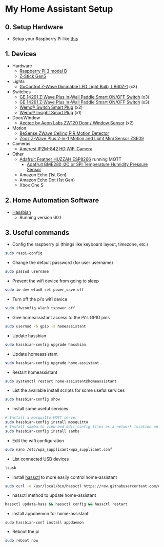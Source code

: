 
# My Home Assistant Setup #
## 0. Setup Hardware
- Setup your Raspberry Pi like [this](https://hackernoon.com/raspberry-pi-headless-install-462ccabd75d0)

## 1. Devices
- Hardware
	- [Raspberry Pi 3 model B](https://www.raspberrypi.org/products/raspberry-pi-3-model-b/)
	- [Z-Stick Gen5](https://aeotec.com/z-wave-usb-stick)
- Lights 
	- [GoControl Z-Wave Dimmable LED Light Bulb, LB60Z-1](https://www.amazon.com/gp/product/B00PJH16UC/ref=oh_aui_detailpage_o00_s01?ie=UTF8&psc=1) (x3)
- Switches
	- [GE 14291 Z-Wave Plus In-Wall Paddle Smart ON/OFF Switch](https://www.zwaveproducts.com/shop/brands/ge/14291-ge-14291-z-wave-plus-in-wall-paddle-smart-on-off-switch) (x3)
	- [GE 14291 Z-Wave Plus In-Wall Paddle Smart ON/OFF Switch](https://www.zwaveproducts.com/shop/brands/ge/14291-ge-14291-z-wave-plus-in-wall-paddle-smart-on-off-switch) (x3)
	- [Wemo® Switch Smart Plug](http://www.belkin.com/us/p/P-F7C027/) (x2)
	- [Wemo® Insight Smart Plug](http://www.belkin.com/us/p/P-F7C029/) (x1)
- Door/Window
	- [Aeotec by Aeon Labs ZW120 Door / Window Sensor](https://www.amazon.com/gp/product/B01GK5D1PE/ref=oh_aui_detailpage_o00_s01?ie=UTF8&psc=1) (x2)
- Motion
	- [BeSense ZWave Ceiling PIR Motion Detector](https://www.amazon.com/gp/product/B01LY1IZEX/ref=oh_aui_detailpage_o00_s00?ie=UTF8&psc=1 (x2))
	- [Zooz Z-Wave Plus 2-in-1 Motion and Light Mini Sensor ZSE09](https://www.amazon.com/gp/product/B01M00K2XE/ref=oh_aui_detailpage_o01_s00?ie=UTF8&psc=1)
- Cameras
	- [Amcrest IP2M-842 HD WiFi Camera](https://amcrest.com/amcrest-1080p-bullt-wifi-video-security-ip-camera-pt-ip2m-842-white.html)
- Other 
	- [Adafruit Feather HUZZAH ESP8266](https://www.adafruit.com/product/2821) running MQTT
		- [Adafruit BME280 I2C or SPI Temperature Humidity Pressure Sensor](https://www.adafruit.com/product/2652)
	- Amazon Echo (1st Gen)
	- Amazon Echo Dot (1st Gen)
	- Xbox One S

## 2. Home Automation Software
- [Hassbian](https://home-assistant.io/docs/installation/hassbian/)
	- Running version 60.1
## 3. Useful commands
* Config the raspberry pi (things like keyboard layout, timezone, etc.)

```sh
sudo raspi-config
```

* Change the default password (for user username)

```sh
sudo passwd username
```

* Prevent the wifi device from going to sleep

```sh
sudo iw dev wlan0 set power_save off
```

* Turn off the pi's wifi device

```sh
sudo ifwconfig wlan0 txpower off
```

* Give homeassistant access to the Pi's GPIO pins

```sh
sudo usermod -G gpio -a homeassistant
```

* Update hassbian

```sh
sudo hassbian-config upgrade hassbian
```

* Update homeassistant

```sh
sudo hassbian-config upgrade home-assistant
```

* Restart homeassistant

```sh
sudo systemctl restart home-assistant@homeassistant
```

*  List the available install scripts for some useful services

```sh
sudo hassbian-config show
```
* Install some useful services

```sh
# Install a mosquitto MQTT server
sudo hassbian-config install mosquitto
# Install samba to view and edit config files as a network location on a PC
sudo hassbian-config install samba
```

* Edit the wifi configuration

```sh
sudo nano /etc/wpa_supplicant/wpa_supplicant.conf
```

* List connected USB devices

```sh
lsusb
```

* Install [hassctl](https://github.com/dale3h/hassctl) to more easily control home-assistant

```sh
sudo curl -o /usr/local/bin/hassctl https://raw.githubusercontent.com/dale3h/hassctl/master/hassctl && sudo chmod +x /usr/local/bin/hassctl
```

* hassctl method to update home-assistant

```sh
hassctl update-hass && hassctl config && hassctl restart
```

* install appdaemon for home-assistant

```
sudo hassbian-conf install appdaemon
```

* Reboot the pi

```sh
sudo reboot now
```
